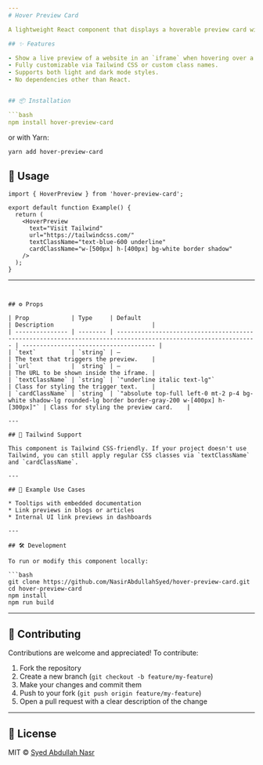 ```yaml
---
# Hover Preview Card

A lightweight React component that displays a hoverable preview card with an embedded website. Perfect for link previews, documentation links, or any hover-based website snippet.

## ✨ Features

- Show a live preview of a website in an `iframe` when hovering over a link.
- Fully customizable via Tailwind CSS or custom class names.
- Supports both light and dark mode styles.
- No dependencies other than React.


## 📦 Installation

```bash
npm install hover-preview-card
````

or with Yarn:

```bash
yarn add hover-preview-card
```

## 🚀 Usage

```tsx
import { HoverPreview } from 'hover-preview-card';

export default function Example() {
  return (
    <HoverPreview
      text="Visit Tailwind"
      url="https://tailwindcss.com/"
      textClassName="text-blue-600 underline"
      cardClassName="w-[500px] h-[400px] bg-white border shadow"
    />
  );
}
```

---
```


## ⚙️ Props

| Prop            | Type     | Default                                                                                                        | Description                            |
| --------------- | -------- | -------------------------------------------------------------------------------------------------------------- | -------------------------------------- |
| `text`          | `string` | —                                                                                                              | The text that triggers the preview.    |
| `url`           | `string` | —                                                                                                              | The URL to be shown inside the iframe. |
| `textClassName` | `string` | `"underline italic text-lg"`                                                                                   | Class for styling the trigger text.    |
| `cardClassName` | `string` | `"absolute top-full left-0 mt-2 p-4 bg-white shadow-lg rounded-lg border border-gray-200 w-[400px] h-[300px]"` | Class for styling the preview card.    |

---

## 🧩 Tailwind Support

This component is Tailwind CSS-friendly. If your project doesn't use Tailwind, you can still apply regular CSS classes via `textClassName` and `cardClassName`.

---

## 📝 Example Use Cases

* Tooltips with embedded documentation
* Link previews in blogs or articles
* Internal UI link previews in dashboards

---

## 🛠 Development

To run or modify this component locally:

```bash
git clone https://github.com/NasirAbdullahSyed/hover-preview-card.git
cd hover-preview-card
npm install
npm run build
```

---

## 🤝 Contributing

Contributions are welcome and appreciated! To contribute:

1. Fork the repository
2. Create a new branch (`git checkout -b feature/my-feature`)
3. Make your changes and commit them
4. Push to your fork (`git push origin feature/my-feature`)
5. Open a pull request with a clear description of the change

---

## 📄 License

MIT © [Syed Abdullah Nasr](https://github.com/NasirAbdullahSyed)